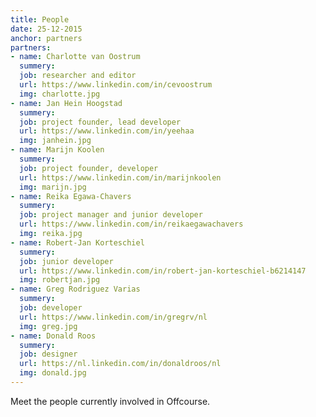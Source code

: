 ```yaml
---
title: People
date: 25-12-2015
anchor: partners
partners: 
- name: Charlotte van Oostrum
  summery: 
  job: researcher and editor 
  url: https://www.linkedin.com/in/cevoostrum
  img: charlotte.jpg
- name: Jan Hein Hoogstad
  summery:
  job: project founder, lead developer
  url: https://www.linkedin.com/in/yeehaa
  img: janhein.jpg
- name: Marijn Koolen
  summery:
  job: project founder, developer
  url: https://www.linkedin.com/in/marijnkoolen
  img: marijn.jpg
- name: Reika Egawa-Chavers
  summery:
  job: project manager and junior developer
  url: https://www.linkedin.com/in/reikaegawachavers
  img: reika.jpg
- name: Robert-Jan Korteschiel
  summery:
  job: junior developer
  url: https://www.linkedin.com/in/robert-jan-korteschiel-b6214147
  img: robertjan.jpg
- name: Greg Rodriguez Varias
  summery:
  job: developer
  url: https://www.linkedin.com/in/gregrv/nl
  img: greg.jpg
- name: Donald Roos
  summery:
  job: designer
  url: https://nl.linkedin.com/in/donaldroos/nl
  img: donald.jpg
---
```

Meet the people currently involved in Offcourse.
